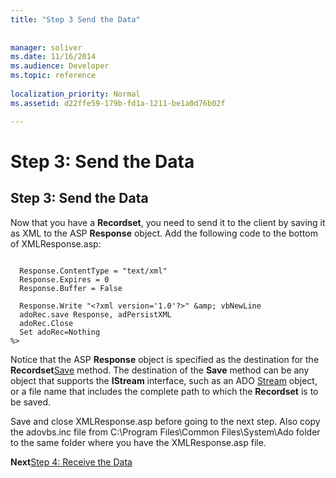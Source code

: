 ```yaml
---
title: "Step 3 Send the Data"
 
 
manager: soliver
ms.date: 11/16/2014
ms.audience: Developer
ms.topic: reference
  
localization_priority: Normal
ms.assetid: d22ffe59-179b-fd1a-1211-be1a0d76b02f

---
```


# Step 3: Send the Data

## Step 3: Send the Data

Now that you have a **Recordset**, you need to send it to the client by saving it as XML to the ASP **Response** object. Add the following code to the bottom of XMLResponse.asp: 
  
```
 
  Response.ContentType = "text/xml" 
  Response.Expires = 0 
  Response.Buffer = False 
 
  Response.Write "<?xml version='1.0'?>" &amp; vbNewLine 
  adoRec.save Response, adPersistXML 
  adoRec.Close 
  Set adoRec=Nothing 
%> 

```

Notice that the ASP **Response** object is specified as the destination for the **Recordset**[Save](save-method-ado.md) method. The destination of the **Save** method can be any object that supports the **IStream** interface, such as an ADO [Stream](stream-object-ado.md) object, or a file name that includes the complete path to which the **Recordset** is to be saved. 
  
Save and close XMLResponse.asp before going to the next step. Also copy the adovbs.inc file from C:\Program Files\Common Files\System\Ado folder to the same folder where you have the XMLResponse.asp file.
  
 **Next**[Step 4: Receive the Data](step-4-receive-and-display-the-data.md)
  

